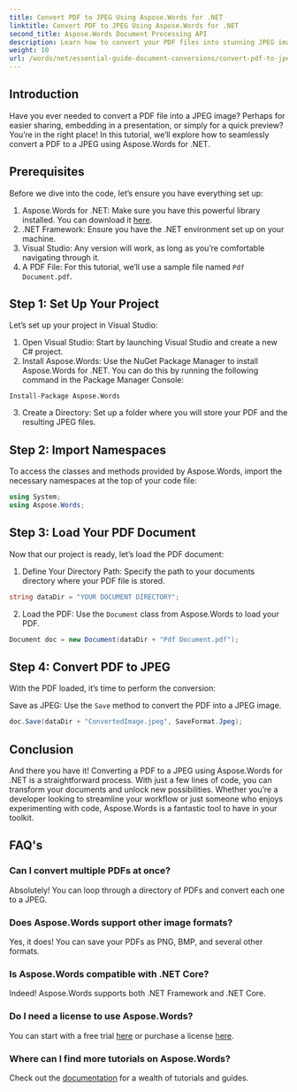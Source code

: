 ```yaml
---
title: Convert PDF to JPEG Using Aspose.Words for .NET
linktitle: Convert PDF to JPEG Using Aspose.Words for .NET
second_title: Aspose.Words Document Processing API
description: Learn how to convert your PDF files into stunning JPEG images effortlessly with Aspose.Words for .NET. Perfect for developers and enthusiasts.
weight: 10
url: /words/net/essential-guide-document-conversions/convert-pdf-to-jpeg/
---
```

## Introduction

Have you ever needed to convert a PDF file into a JPEG image? Perhaps for easier sharing, embedding in a presentation, or simply for a quick preview? You’re in the right place! In this tutorial, we’ll explore how to seamlessly convert a PDF to a JPEG using Aspose.Words for .NET.

## Prerequisites

Before we dive into the code, let’s ensure you have everything set up:

1. Aspose.Words for .NET: Make sure you have this powerful library installed. You can download it [here](https://releases.aspose.com/words/net/).
2. .NET Framework: Ensure you have the .NET environment set up on your machine.
3. Visual Studio: Any version will work, as long as you’re comfortable navigating through it.
4. A PDF File: For this tutorial, we’ll use a sample file named `Pdf Document.pdf`.

## Step 1: Set Up Your Project

Let’s set up your project in Visual Studio:

1. Open Visual Studio: Start by launching Visual Studio and create a new C# project.
2. Install Aspose.Words: Use the NuGet Package Manager to install Aspose.Words for .NET. You can do this by running the following command in the Package Manager Console:

```shell
Install-Package Aspose.Words
```

3. Create a Directory: Set up a folder where you will store your PDF and the resulting JPEG files.

## Step 2: Import Namespaces

To access the classes and methods provided by Aspose.Words, import the necessary namespaces at the top of your code file:

```csharp
using System;
using Aspose.Words;
```

## Step 3: Load Your PDF Document

Now that our project is ready, let’s load the PDF document:

1. Define Your Directory Path: Specify the path to your documents directory where your PDF file is stored.

```csharp
string dataDir = "YOUR DOCUMENT DIRECTORY";
```

2. Load the PDF: Use the `Document` class from Aspose.Words to load your PDF.

```csharp
Document doc = new Document(dataDir + "Pdf Document.pdf");
```

## Step 4: Convert PDF to JPEG

With the PDF loaded, it’s time to perform the conversion:

Save as JPEG: Use the `Save` method to convert the PDF into a JPEG image.

```csharp
doc.Save(dataDir + "ConvertedImage.jpeg", SaveFormat.Jpeg);
```

## Conclusion

And there you have it! Converting a PDF to a JPEG using Aspose.Words for .NET is a straightforward process. With just a few lines of code, you can transform your documents and unlock new possibilities. Whether you’re a developer looking to streamline your workflow or just someone who enjoys experimenting with code, Aspose.Words is a fantastic tool to have in your toolkit.

## FAQ's

### Can I convert multiple PDFs at once?
Absolutely! You can loop through a directory of PDFs and convert each one to a JPEG.

### Does Aspose.Words support other image formats?
Yes, it does! You can save your PDFs as PNG, BMP, and several other formats.

### Is Aspose.Words compatible with .NET Core?
Indeed! Aspose.Words supports both .NET Framework and .NET Core.

### Do I need a license to use Aspose.Words?
You can start with a free trial [here](https://releases.aspose.com/) or purchase a license [here](https://purchase.aspose.com/buy).

### Where can I find more tutorials on Aspose.Words?
Check out the [documentation](https://reference.aspose.com/words/net/) for a wealth of tutorials and guides.
